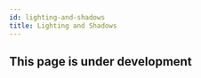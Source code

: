 ```yaml
---
id: lighting-and-shadows
title: Lighting and Shadows
---
```


## This page is under development 

<!-- 
## Lights

### Types of Lights

### skybox
#### Ambient Light
Illuminates all objects in your scene

#### Hemisphere Light
Illuminates your scene from directly overhead

#### Directional Light
Illuminates the entire scene, but emits along a single direction

#### Spot Light
Emits along a direction, illuminating objects within a cone

#### Point Light
Emits in all directions from a single point



Lights can be set to have different colors, and be either point lights, directional lights, spotlights, ambient lights, or hemisphere lights.


## Shadow Settings

### Cast shadows
Toggle on/off whether your light will cast shadows. Note you can also set objects to receive shadows

### shadowmap resolution
if you turn that down, the resoltuion gets very blocky (and sometimes soft looking) - shadow acne? self shadowing artifact, the mesh is rendering a shadow on itself, if you turn up the resolution enough it might go away, but its going to be rendering your more pixels, could make your scene more expensive. 
shadow bias
shadow radius

### Shadow Bias 
A per pixel offset of your shadow, Use to fine tune the the position of your shadow. This can be used to help reduce Shadw acne. 

### Shadow Radius

Lights and Skyboxes
Lights and skyboxes can significantly impact the ambience of your scene. Unless you have started from a template that removed the default elements, you should have a skybox in your scene when you begin. Lights can be set to have different colors, and be either point lights, directional lights, spotlights, ambient lights, or hemisphere lights. -->

<!-- 


### Ambient Light
Ambient light is a light that illuminates all objects in your scene. you can only have one ambient light at a time
color 
intensity

### Hemisphere Light
a light which illuminates your scene from directly overhead. max one per scene
-transform
-color
inner cone angle
outer cone angle
range

### Directional Light
A light which illuminates the entire scene, but emits along a single direction
Color 
intensity 

### Spot Light
a light which emits along a direction, illuminating objects within a cone
-color
intensity
inner cone angle
outer cone angle
range


### Point Light
A light which emits in all directions from a single point
color
intensity
range


## 

Color
    The color of the light source’s illumination.


## Shadows 
Cast shadow






### Lighting performance on mobile   


## Shadows

cash shadows
receiving shadows



shadow bias- offsetting the shadow in relaion to - its science, its mats, its a per pixel offset for the shadow and adjusting that by a small amoutn will get rid of the artefact, at the cost of making your shadows look less grounded - peter panning. want it close to 0, negatives? 







right now 3js spoke and hubs we use a type of shadowcamera map whre basically resizing the everything the shado

it treats the light as if it were a camera and it looks through the light and it looks at the scene and it thinks what am i hitting right now in the scene, so it looks for all the things in the scene that should cast and receive shadows and it resizes the fulstrum to that

so if you fly out this scene you can notice that, its a fairly large scene and its casting shadows ont hat terrain
it only has so much fo a sh

yellow shadow is for floorplan
 -->
